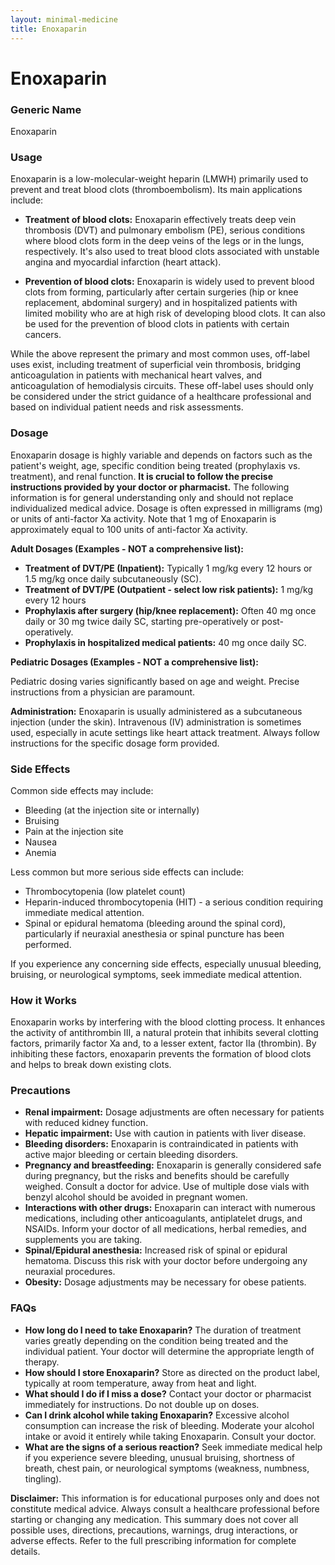 ```yaml
---
layout: minimal-medicine
title: Enoxaparin
---
```


# Enoxaparin
### Generic Name
Enoxaparin

### Usage

Enoxaparin is a low-molecular-weight heparin (LMWH) primarily used to prevent and treat blood clots (thromboembolism).  Its main applications include:

* **Treatment of blood clots:** Enoxaparin effectively treats deep vein thrombosis (DVT) and pulmonary embolism (PE), serious conditions where blood clots form in the deep veins of the legs or in the lungs, respectively.  It's also used to treat blood clots associated with unstable angina and myocardial infarction (heart attack).

* **Prevention of blood clots:**  Enoxaparin is widely used to prevent blood clots from forming, particularly after certain surgeries (hip or knee replacement, abdominal surgery) and in hospitalized patients with limited mobility who are at high risk of developing blood clots. It can also be used for the prevention of blood clots in patients with certain cancers.


While the above represent the primary and most common uses,  off-label uses exist, including  treatment of superficial vein thrombosis, bridging anticoagulation in patients with mechanical heart valves, and anticoagulation of hemodialysis circuits.  These off-label uses should only be considered under the strict guidance of a healthcare professional and based on individual patient needs and risk assessments.

### Dosage

Enoxaparin dosage is highly variable and depends on factors such as the patient's weight, age, specific condition being treated (prophylaxis vs. treatment), and renal function.  **It is crucial to follow the precise instructions provided by your doctor or pharmacist.**  The following information is for general understanding only and should not replace individualized medical advice.  Dosage is often expressed in milligrams (mg) or units of anti-factor Xa activity.  Note that 1 mg of Enoxaparin is approximately equal to 100 units of anti-factor Xa activity.

**Adult Dosages (Examples - NOT a comprehensive list):**

* **Treatment of DVT/PE (Inpatient):**  Typically 1 mg/kg every 12 hours or 1.5 mg/kg once daily subcutaneously (SC).
* **Treatment of DVT/PE (Outpatient - select low risk patients):**  1 mg/kg every 12 hours
* **Prophylaxis after surgery (hip/knee replacement):**  Often 40 mg once daily or 30 mg twice daily SC, starting pre-operatively or post-operatively.
* **Prophylaxis in hospitalized medical patients:** 40 mg once daily SC.

**Pediatric Dosages (Examples - NOT a comprehensive list):**

Pediatric dosing varies significantly based on age and weight.  Precise instructions from a physician are paramount.

**Administration:**  Enoxaparin is usually administered as a subcutaneous injection (under the skin).  Intravenous (IV) administration is sometimes used, especially in acute settings like heart attack treatment.  Always follow instructions for the specific dosage form provided.

### Side Effects

Common side effects may include:

* Bleeding (at the injection site or internally)
* Bruising
* Pain at the injection site
* Nausea
* Anemia


Less common but more serious side effects can include:

* Thrombocytopenia (low platelet count)
* Heparin-induced thrombocytopenia (HIT) - a serious condition requiring immediate medical attention.
* Spinal or epidural hematoma (bleeding around the spinal cord), particularly if neuraxial anesthesia or spinal puncture has been performed.


If you experience any concerning side effects, especially unusual bleeding, bruising, or neurological symptoms, seek immediate medical attention.

### How it Works

Enoxaparin works by interfering with the blood clotting process.  It enhances the activity of antithrombin III, a natural protein that inhibits several clotting factors, primarily factor Xa and, to a lesser extent, factor IIa (thrombin).  By inhibiting these factors, enoxaparin prevents the formation of blood clots and helps to break down existing clots.

### Precautions

* **Renal impairment:** Dosage adjustments are often necessary for patients with reduced kidney function.
* **Hepatic impairment:**  Use with caution in patients with liver disease.
* **Bleeding disorders:** Enoxaparin is contraindicated in patients with active major bleeding or certain bleeding disorders.
* **Pregnancy and breastfeeding:**  Enoxaparin is generally considered safe during pregnancy, but the risks and benefits should be carefully weighed. Consult a doctor for advice. Use of multiple dose vials with benzyl alcohol should be avoided in pregnant women.
* **Interactions with other drugs:** Enoxaparin can interact with numerous medications, including other anticoagulants, antiplatelet drugs, and NSAIDs.  Inform your doctor of all medications, herbal remedies, and supplements you are taking.
* **Spinal/Epidural anesthesia:** Increased risk of spinal or epidural hematoma.  Discuss this risk with your doctor before undergoing any neuraxial procedures.
* **Obesity:** Dosage adjustments may be necessary for obese patients.


### FAQs

* **How long do I need to take Enoxaparin?** The duration of treatment varies greatly depending on the condition being treated and the individual patient. Your doctor will determine the appropriate length of therapy.
* **How should I store Enoxaparin?** Store as directed on the product label, typically at room temperature, away from heat and light.
* **What should I do if I miss a dose?**  Contact your doctor or pharmacist immediately for instructions. Do not double up on doses.
* **Can I drink alcohol while taking Enoxaparin?**  Excessive alcohol consumption can increase the risk of bleeding.  Moderate your alcohol intake or avoid it entirely while taking Enoxaparin.  Consult your doctor.
* **What are the signs of a serious reaction?** Seek immediate medical help if you experience severe bleeding, unusual bruising, shortness of breath, chest pain, or neurological symptoms (weakness, numbness, tingling).

**Disclaimer:** This information is for educational purposes only and does not constitute medical advice.  Always consult a healthcare professional before starting or changing any medication.  This summary does not cover all possible uses, directions, precautions, warnings, drug interactions, or adverse effects.  Refer to the full prescribing information for complete details.

